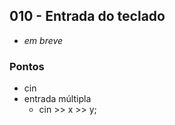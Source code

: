 ## 010 - Entrada do teclado

-  *em breve*

### Pontos

- cin
- entrada múltipla
  - cin >> x >> y;
